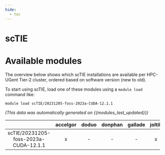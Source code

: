 ```yaml
---
hide:
  - toc
---
```


scTIE
=====

# Available modules


The overview below shows which scTIE installations are available per HPC-UGent Tier-2 cluster, ordered based on software version (new to old).

To start using scTIE, load one of these modules using a `module load` command like:

```shell
module load scTIE/20231205-foss-2023a-CUDA-12.1.1
```

*(This data was automatically generated on {{modules_last_updated}})*  

| |accelgor|doduo|donphan|gallade|joltik|shinx|skitty|
| :---: | :---: | :---: | :---: | :---: | :---: | :---: | :---: |
|scTIE/20231205-foss-2023a-CUDA-12.1.1|x|-|-|-|x|-|-|
